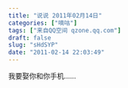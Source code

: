 ```yaml
---
title: "说说 2011年02月14日"
categories: ["嘀咕"]
tags: ["来自QQ空间 qzone.qq.com"]
draft: false
slug: "sHdSYP"
date: "2011-02-14 22:03:49"
---
```


我要娶你和你手机……
